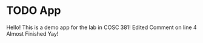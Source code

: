 # TODO App
Hello! This is a demo app for the lab in COSC 381!
Edited Comment on line 4
Almost Finished Yay!

